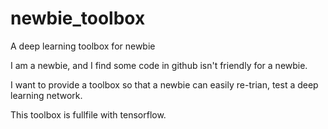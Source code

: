 # newbie_toolbox
A deep learning toolbox for newbie

I am a newbie, and I find some code in github isn't friendly for a newbie.

I want to provide a toolbox so that a newbie can easily re-trian, test a deep learning network.

This toolbox is fullfile with tensorflow.